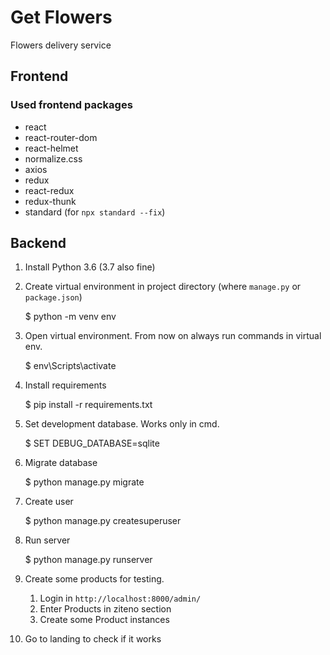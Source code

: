 # Get Flowers
 Flowers delivery service

## Frontend

### Used frontend packages
* react
* react-router-dom
* react-helmet
* normalize.css
* axios
* redux
* react-redux
* redux-thunk
* standard (for `npx standard --fix`)

## Backend

1. Install Python 3.6 (3.7 also fine)
2. Create virtual environment in project directory (where `manage.py` or `package.json`)

    $ python -m venv env

3. Open virtual environment. From now on always run commands in virtual env.

    $ env\Scripts\activate

4. Install requirements

    $ pip install -r requirements.txt

5. Set development database. Works only in cmd.

    $ SET DEBUG_DATABASE=sqlite

6. Migrate database

    $ python manage.py migrate

7. Create user

    $ python manage.py createsuperuser

8. Run server

    $ python manage.py runserver
9. Create some products for testing.
    1. Login in `http://localhost:8000/admin/`
    2. Enter Products in ziteno section
    3. Create some Product instances

10. Go to landing to check if it works